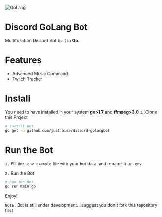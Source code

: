 ![GoLang](https://caraguna.com/wp-content/uploads/2020/12/Golang.jpg-1024x505.png)
# Discord GoLang Bot
Multifunction Discord Bot built in **Go**.

# Features
- Advanced Music Command
- Twitch Tracker
 
# Install
You need to have installed in your system 
    **go>1.7** and **ffmpeg>3.0**
`1.` Clone this Project
```sh
# Install Bot
go get -u github.com/justfaisa/discord-golangbot
```

# Run the Bot
`1.` Fill the `.env.example` file with your bot data, and rename it to `.env`.

`2.` Run the Bot
```sh
# Run the Bot
go run main.go
```
Enjoy!

`NOTE:` Bot is still under development. I suggest you don't fork this repository first
